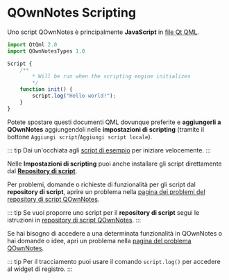 # QOwnNotes Scripting

Uno script QOwnNotes è principalmente **JavaScript** in [file Qt QML](https://doc.qt.io/qt-5/qtqml-index.html).

```js
import QtQml 2.0
import QOwnNotesTypes 1.0

Script {
    /**
        * Will be run when the scripting engine initializes
        */
    function init() {
        script.log("Hello world!");
    }
}
```

Potete spostare questi documenti QML dovunque preferite e **aggiungerli a QOwnNotes** aggiungendoli nelle **impostazioni di scripting** (tramite il bottone `Aggiungi script`/`Aggiungi script locale`).

::: tip
Dai un'occhiata agli [script di esempio](https://github.com/pbek/QOwnNotes/blob/develop/docs/scripting/examples) per iniziare velocemente.
:::

Nelle **Impostazioni di scripting** puoi anche installare gli script direttamente dal [**Repository di script**](https://github.com/qownnotes/scripts).

Per problemi, domande o richieste di funzionalità per gli script dal **repository di script**, aprire un problema nella [pagina dei problemi del repository di script QOwnNotes](https://github.com/qownnotes/scripts/issues).

::: tip
Se vuoi proporre uno script per il **repository di script** segui le istruzioni in [repository di script QOwnNotes](https://github.com/qownnotes/scripts).
:::

Se hai bisogno di accedere a una determinata funzionalità in QOwnNotes o hai domande o idee, apri un problema nella [pagina del problema QOwnNotes](https://github.com/pbek/QOwnNotes/issues).

::: tip
Per il tracciamento puoi usare il comando `script.log()` per accedere al widget di registro.
:::
